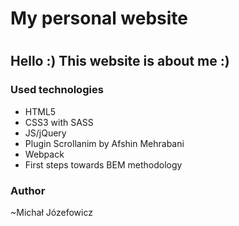 <h1> My personal website <h1>
<h2>Hello :) This website is about me :)</h2>

<h3>Used technologies</h3>

<ul>
  <li>HTML5</li>
  <li>CSS3 with SASS</li>
  <li>JS/jQuery</li>
  <li>Plugin Scrollanim by Afshin Mehrabani</li>
  <li>Webpack</li>
  <li>First steps towards BEM methodology</li>
</ul>

<h3>Author</h3>
~Michał Józefowicz
